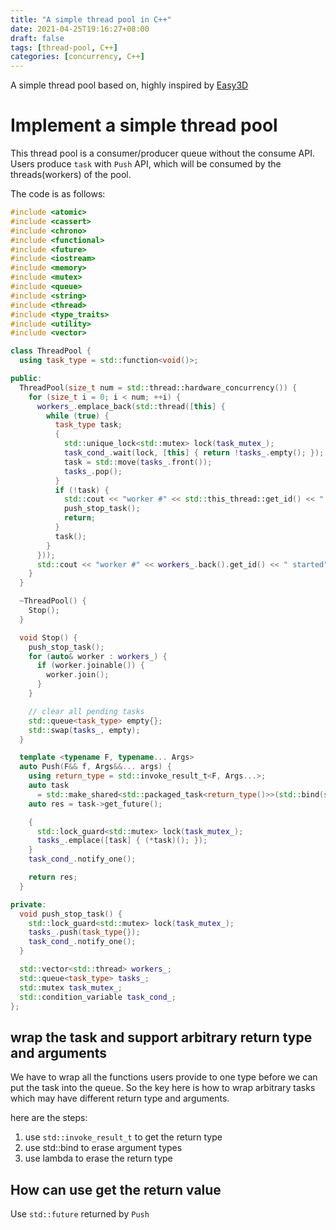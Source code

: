 ```yaml
---
title: "A simple thread pool in C++"
date: 2021-04-25T19:16:27+08:00
draft: false
tags: [thread-pool, C++]
categories: [concurrency, C++]
---
```


A simple thread pool based on, highly inspired by [Easy3D](https://github.com/LiangliangNan/Easy3D/blob/main/test/ThreadPool/ThreadPool.h)

# Implement a simple thread pool

This thread pool is a consumer/producer queue without the consume API. Users produce `task` with `Push` API, which will be consumed by the threads(workers) of the pool.

The code is as follows:

```cpp
#include <atomic>
#include <cassert>
#include <chrono>
#include <functional>
#include <future>
#include <iostream>
#include <memory>
#include <mutex>
#include <queue>
#include <string>
#include <thread>
#include <type_traits>
#include <utility>
#include <vector>

class ThreadPool {
  using task_type = std::function<void()>;

public:
  ThreadPool(size_t num = std::thread::hardware_concurrency()) {
    for (size_t i = 0; i < num; ++i) {
      workers_.emplace_back(std::thread([this] {
        while (true) {
          task_type task;
          {
            std::unique_lock<std::mutex> lock(task_mutex_);
            task_cond_.wait(lock, [this] { return !tasks_.empty(); });
            task = std::move(tasks_.front());
            tasks_.pop();
          }
          if (!task) {
            std::cout << "worker #" << std::this_thread::get_id() << " exited" << std::endl;
            push_stop_task();
            return;
          }
          task();
        }
      }));
      std::cout << "worker #" << workers_.back().get_id() << " started" << std::endl;
    }
  }

  ~ThreadPool() {
    Stop();
  }

  void Stop() {
    push_stop_task();
    for (auto& worker : workers_) {
      if (worker.joinable()) {
        worker.join();
      }
    }

    // clear all pending tasks
    std::queue<task_type> empty{};
    std::swap(tasks_, empty);
  }

  template <typename F, typename... Args>
  auto Push(F&& f, Args&&... args) {
    using return_type = std::invoke_result_t<F, Args...>;
    auto task
      = std::make_shared<std::packaged_task<return_type()>>(std::bind(std::forward<F>(f), std::forward<Args>(args)...));
    auto res = task->get_future();

    {
      std::lock_guard<std::mutex> lock(task_mutex_);
      tasks_.emplace([task] { (*task)(); });
    }
    task_cond_.notify_one();

    return res;
  }

private:
  void push_stop_task() {
    std::lock_guard<std::mutex> lock(task_mutex_);
    tasks_.push(task_type{});
    task_cond_.notify_one();
  }

  std::vector<std::thread> workers_;
  std::queue<task_type> tasks_;
  std::mutex task_mutex_;
  std::condition_variable task_cond_;
};
```

## wrap the task and support arbitrary return type and arguments

We have to wrap all the functions users provide to one type before we can put the task into the queue.
So the key here is how to wrap arbitrary tasks which may have different return type and arguments.

here are the steps:

1. use `std::invoke_result_t` to get the return type
2. use std::bind to erase argument types
3. use lambda to erase the return type

## How can use get the return value

Use `std::future` returned by `Push`
